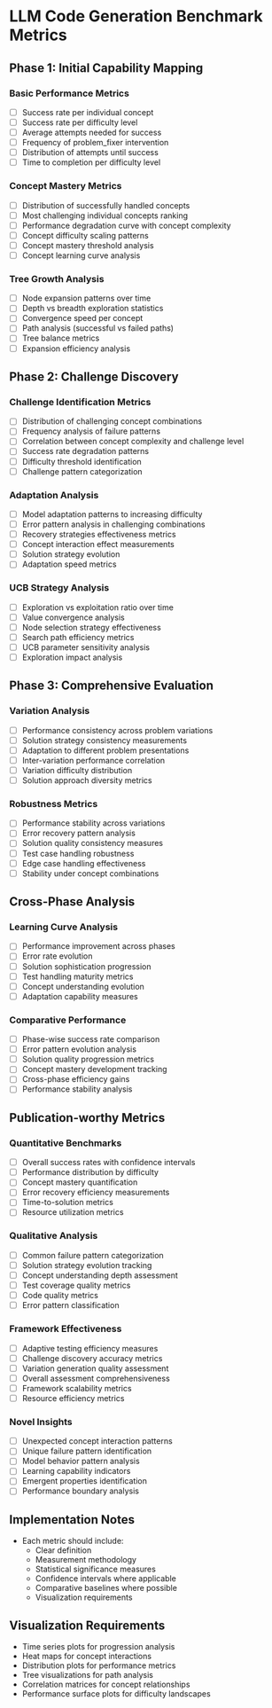# LLM Code Generation Benchmark Metrics

## Phase 1: Initial Capability Mapping

### Basic Performance Metrics
- [ ] Success rate per individual concept
- [ ] Success rate per difficulty level
- [ ] Average attempts needed for success
- [ ] Frequency of problem_fixer intervention
- [ ] Distribution of attempts until success
- [ ] Time to completion per difficulty level

### Concept Mastery Metrics
- [ ] Distribution of successfully handled concepts
- [ ] Most challenging individual concepts ranking
- [ ] Performance degradation curve with concept complexity
- [ ] Concept difficulty scaling patterns
- [ ] Concept mastery threshold analysis
- [ ] Concept learning curve analysis

### Tree Growth Analysis
- [ ] Node expansion patterns over time
- [ ] Depth vs breadth exploration statistics
- [ ] Convergence speed per concept
- [ ] Path analysis (successful vs failed paths)
- [ ] Tree balance metrics
- [ ] Expansion efficiency analysis

## Phase 2: Challenge Discovery

### Challenge Identification Metrics
- [ ] Distribution of challenging concept combinations
- [ ] Frequency analysis of failure patterns
- [ ] Correlation between concept complexity and challenge level
- [ ] Success rate degradation patterns
- [ ] Difficulty threshold identification
- [ ] Challenge pattern categorization

### Adaptation Analysis
- [ ] Model adaptation patterns to increasing difficulty
- [ ] Error pattern analysis in challenging combinations
- [ ] Recovery strategies effectiveness metrics
- [ ] Concept interaction effect measurements
- [ ] Solution strategy evolution
- [ ] Adaptation speed metrics

### UCB Strategy Analysis
- [ ] Exploration vs exploitation ratio over time
- [ ] Value convergence analysis
- [ ] Node selection strategy effectiveness
- [ ] Search path efficiency metrics
- [ ] UCB parameter sensitivity analysis
- [ ] Exploration impact analysis

## Phase 3: Comprehensive Evaluation

### Variation Analysis
- [ ] Performance consistency across problem variations
- [ ] Solution strategy consistency measurements
- [ ] Adaptation to different problem presentations
- [ ] Inter-variation performance correlation
- [ ] Variation difficulty distribution
- [ ] Solution approach diversity metrics

### Robustness Metrics
- [ ] Performance stability across variations
- [ ] Error recovery pattern analysis
- [ ] Solution quality consistency measures
- [ ] Test case handling robustness
- [ ] Edge case handling effectiveness
- [ ] Stability under concept combinations

## Cross-Phase Analysis

### Learning Curve Analysis
- [ ] Performance improvement across phases
- [ ] Error rate evolution
- [ ] Solution sophistication progression
- [ ] Test handling maturity metrics
- [ ] Concept understanding evolution
- [ ] Adaptation capability measures

### Comparative Performance
- [ ] Phase-wise success rate comparison
- [ ] Error pattern evolution analysis
- [ ] Solution quality progression metrics
- [ ] Concept mastery development tracking
- [ ] Cross-phase efficiency gains
- [ ] Performance stability analysis

## Publication-worthy Metrics

### Quantitative Benchmarks
- [ ] Overall success rates with confidence intervals
- [ ] Performance distribution by difficulty
- [ ] Concept mastery quantification
- [ ] Error recovery efficiency measurements
- [ ] Time-to-solution metrics
- [ ] Resource utilization metrics

### Qualitative Analysis
- [ ] Common failure pattern categorization
- [ ] Solution strategy evolution tracking
- [ ] Concept understanding depth assessment
- [ ] Test coverage quality metrics
- [ ] Code quality metrics
- [ ] Error pattern classification

### Framework Effectiveness
- [ ] Adaptive testing efficiency measures
- [ ] Challenge discovery accuracy metrics
- [ ] Variation generation quality assessment
- [ ] Overall assessment comprehensiveness
- [ ] Framework scalability metrics
- [ ] Resource efficiency metrics

### Novel Insights
- [ ] Unexpected concept interaction patterns
- [ ] Unique failure pattern identification
- [ ] Model behavior pattern analysis
- [ ] Learning capability indicators
- [ ] Emergent properties identification
- [ ] Performance boundary analysis

## Implementation Notes
- Each metric should include:
  - Clear definition
  - Measurement methodology
  - Statistical significance measures
  - Confidence intervals where applicable
  - Comparative baselines where possible
  - Visualization requirements

## Visualization Requirements
- Time series plots for progression analysis
- Heat maps for concept interactions
- Distribution plots for performance metrics
- Tree visualizations for path analysis
- Correlation matrices for concept relationships
- Performance surface plots for difficulty landscapes